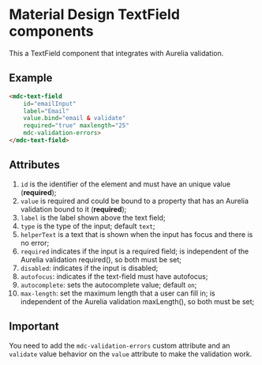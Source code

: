 
# Material Design TextField components

This a TextField component that integrates with Aurelia validation. 

## Example

```html
<mdc-text-field 
    id="emailInput" 
    label="Email"
    value.bind="email & validate"
    required="true" maxlength="25" 
    mdc-validation-errors>
</mdc-text-field>
```

## Attributes

1. `id` is the identifier of the element and must have an unique value (**required**);
2. `value` is required and could be bound to a property that has an Aurelia validation bound to it (**required**);
3. `label` is the label shown above the text field;
4. `type` is the type of the input; default `text`;
5. `helperText` is a text that is shown when the input has focus and there is no error;
6. `required` indicates if the input is a required field; is independent of the Aurelia validation required(), so both must be set;
7. `disabled`: indicates if the input is disabled;
8. `autofocus`: indicates if the text-field must have autofocus;
9. `autocomplete`: sets the autocomplete value; default `on`;
10. `max-length`: set the maximum length that a user can fill in; is independent of the Aurelia validation maxLength(), so both must be set;

## Important

You need to add the `mdc-validation-errors` custom attribute and an `validate` value behavior on the `value` attribute to make the validation work.

